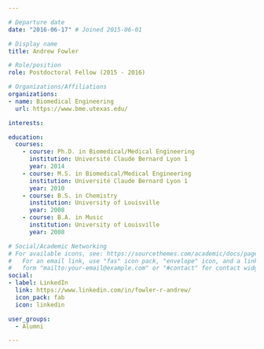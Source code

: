 ```yaml
---

# Departure date
date: "2016-06-17" # Joined 2015-06-01

# Display name
title: Andrew Fowler

# Role/position
role: Postdoctoral Fellow (2015 - 2016)

# Organizations/Affiliations
organizations:
- name: Biomedical Engineering
  url: https://www.bme.utexas.edu/

interests:

education:
  courses:
    - course: Ph.D. in Biomedical/Medical Engineering
      institution: Université Claude Bernard Lyon 1
      year: 2014
    - course: M.S. in Biomedical/Medical Engineering
      institution: Université Claude Bernard Lyon 1
      year: 2010
    - course: B.S. in Chemistry
      institution: University of Louisville
      year: 2008
    - course: B.A. in Music
      institution: University of Louisville
      year: 2008

# Social/Academic Networking
# For available icons, see: https://sourcethemes.com/academic/docs/page-builder/#icons
#   For an email link, use "fas" icon pack, "envelope" icon, and a link in the
#   form "mailto:your-email@example.com" or "#contact" for contact widget.
social:
- label: LinkedIn
  link: https://www.linkedin.com/in/fowler-r-andrew/
  icon_pack: fab
  icon: linkedin

user_groups:
  - Alumni

---
```

